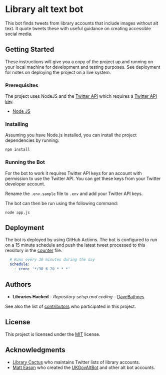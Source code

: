 # Library alt text bot

This bot finds tweets from library accounts that include images without alt text. It quote tweets these with useful guidance on creating accessible social media.

## Getting Started

These instructions will give you a copy of the project up and running on your local machine for development and testing purposes. See deployment for notes on deploying the project on a live system.

### Prerequisites

The project uses NodeJS and the [Twitter API](https://developer.twitter.com/en/docs/tweets/tweet-updates) which requires a [Twitter API key](https://developer.twitter.com/en/apps).

- [Node JS](https://nodejs.org)

### Installing

Assuming you have Node.js installed, you can install the project dependencies by running:

```console
npm install
```

### Running the Bot

For the bot to work it requires Twitter API keys for an account with permission to use the Twitter API. You can get these keys from your Twitter developer account.

Rename the `.env.sample` file to `.env` and add your Twitter API keys.

The bot can then be run using the following command:

```console
node app.js
```

## Deployment

The bot is deployed by using GitHub Actions. The bot is configured to run on a 15 minute schedule and push the latest tweet processed to this reository in the [counter](counter) file.

```yaml
  # Runs every 30 minutes during the day
  schedule:
    - cron: '*/30 6-20 * * *'
```

## Authors

  - **Libraries Hacked** - *Repository setup and coding* - [DaveBathnes](https://github.com/DaveBathnes)

See also the list of [contributors](https://github.com/LibrariesHacked/library-alt-text-bot/contributors) who participated in this project.

## License

This project is licensed under the [MIT](LICENSE) license.

## Acknowledgments

  - [Library Cactus](https://twitter.com/SarahHLib) who maintains Twitter lists of library accounts.
  - [Matt Eason](https://twitter.com/matteason) who created the [UKGovAltBot](https://twitter.com/UKGovAltBot) and other alt bot accounts.

